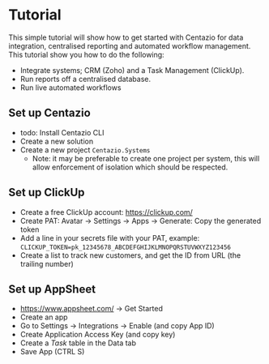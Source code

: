 # Tutorial

This simple tutorial will show how to get started with Centazio for data integration, centralised reporting 
and automated workflow management.  This tutorial show you how to do the following:
* Integrate systems; CRM (Zoho) and a Task Management (ClickUp).
* Run reports off a centralised database.
* Run live automated workflows

## Set up Centazio
- todo: Install Centazio CLI
- Create a new solution
- Create a new project `Centazio.Systems`
  - Note: it may be preferable to create one project per system, this will allow enforcement of isolation which
    should be respected.

## Set up ClickUp
- Create a free ClickUp account: https://clickup.com/
- Create PAT: Avatar -> Settings -> Apps -> Generate: Copy the generated token
- Add a line in your secrets file with your PAT, example:
  `CLICKUP_TOKEN=pk_12345678_ABCDEFGHIJKLMNOPQRSTUVWXYZ123456`
- Create a list to track new customers, and get the ID from URL (the trailing number)

## Set up AppSheet
- https://www.appsheet.com/ -> Get Started
- Create an app
- Go to Settings -> Integrations -> Enable (and copy App ID) 
- Create Application Access Key (and copy key)
- Create a *Task* table in the Data tab
- Save App (CTRL S)


